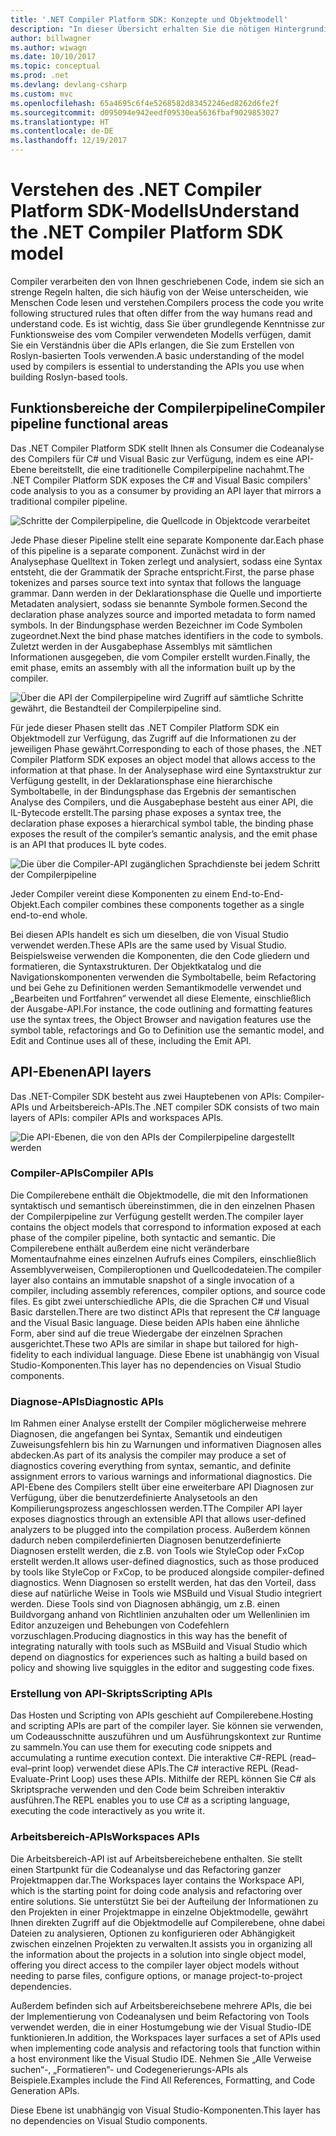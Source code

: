 ```yaml
---
title: '.NET Compiler Platform SDK: Konzepte und Objektmodell'
description: "In dieser Übersicht erhalten Sie die nötigen Hintergrundinformationen, damit Sie effektiv mit dem .NET Compiler SDK arbeiten können. Erfahren Sie mehr über API-Ebenen, die wichtigsten beteiligten Typen und das gesamte Objektmodell."
author: billwagner
ms.author: wiwagn
ms.date: 10/10/2017
ms.topic: conceptual
ms.prod: .net
ms.devlang: devlang-csharp
ms.custom: mvc
ms.openlocfilehash: 65a4695c6f4e5268582d83452246ed8262d6fe2f
ms.sourcegitcommit: d095094e942eedf09530ea5636fbaf9029853027
ms.translationtype: HT
ms.contentlocale: de-DE
ms.lasthandoff: 12/19/2017
---
```

# <a name="understand-the-net-compiler-platform-sdk-model"></a><span data-ttu-id="2bdb5-104">Verstehen des .NET Compiler Platform SDK-Modells</span><span class="sxs-lookup"><span data-stu-id="2bdb5-104">Understand the .NET Compiler Platform SDK model</span></span>

<span data-ttu-id="2bdb5-105">Compiler verarbeiten den von Ihnen geschriebenen Code, indem sie sich an strenge Regeln halten, die sich häufig von der Weise unterscheiden, wie Menschen Code lesen und verstehen.</span><span class="sxs-lookup"><span data-stu-id="2bdb5-105">Compilers process the code you write following structured rules that often differ from the way humans read and understand code.</span></span> <span data-ttu-id="2bdb5-106">Es ist wichtig, dass Sie über grundlegende Kenntnisse zur Funktionsweise des vom Compiler verwendeten Modells verfügen, damit Sie ein Verständnis über die APIs erlangen, die Sie zum Erstellen von Roslyn-basierten Tools verwenden.</span><span class="sxs-lookup"><span data-stu-id="2bdb5-106">A basic understanding of the model used by compilers is essential to understanding the APIs you use when building Roslyn-based tools.</span></span> 

## <a name="compiler-pipeline-functional-areas"></a><span data-ttu-id="2bdb5-107">Funktionsbereiche der Compilerpipeline</span><span class="sxs-lookup"><span data-stu-id="2bdb5-107">Compiler pipeline functional areas</span></span>

<span data-ttu-id="2bdb5-108">Das .NET Compiler Platform SDK stellt Ihnen als Consumer die Codeanalyse des Compilers für C# und Visual Basic zur Verfügung, indem es eine API-Ebene bereitstellt, die eine traditionelle Compilerpipeline nachahmt.</span><span class="sxs-lookup"><span data-stu-id="2bdb5-108">The .NET Compiler Platform SDK exposes the C# and Visual Basic compilers' code analysis to you as a consumer by providing an API layer that mirrors a traditional compiler pipeline.</span></span>

![Schritte der Compilerpipeline, die Quellcode in Objektcode verarbeitet](media/compiler-pipeline.png)

<span data-ttu-id="2bdb5-110">Jede Phase dieser Pipeline stellt eine separate Komponente dar.</span><span class="sxs-lookup"><span data-stu-id="2bdb5-110">Each phase of this pipeline is a separate component.</span></span> <span data-ttu-id="2bdb5-111">Zunächst wird in der Analysephase Quelltext in Token zerlegt und analysiert, sodass eine Syntax entsteht, die der Grammatik der Sprache entspricht.</span><span class="sxs-lookup"><span data-stu-id="2bdb5-111">First, the parse phase tokenizes and parses source text into syntax that follows the language grammar.</span></span> <span data-ttu-id="2bdb5-112">Dann werden in der Deklarationsphase die Quelle und importierte Metadaten analysiert, sodass sie benannte Symbole formen.</span><span class="sxs-lookup"><span data-stu-id="2bdb5-112">Second the declaration phase analyzes source and imported metadata to form named symbols.</span></span> <span data-ttu-id="2bdb5-113">In der Bindungsphase werden Bezeichner im Code Symbolen zugeordnet.</span><span class="sxs-lookup"><span data-stu-id="2bdb5-113">Next the bind phase matches identifiers in the code to symbols.</span></span> <span data-ttu-id="2bdb5-114">Zuletzt werden in der Ausgabephase Assemblys mit sämtlichen Informationen ausgegeben, die vom Compiler erstellt wurden.</span><span class="sxs-lookup"><span data-stu-id="2bdb5-114">Finally, the emit phase, emits an assembly with all the information built up by the compiler.</span></span>

![Über die API der Compilerpipeline wird Zugriff auf sämtliche Schritte gewährt, die Bestandteil der Compilerpipeline sind.](media/compiler-pipeline-api.png)

<span data-ttu-id="2bdb5-116">Für jede dieser Phasen stellt das .NET Compiler Platform SDK ein Objektmodell zur Verfügung, das Zugriff auf die Informationen zu der jeweiligen Phase gewährt.</span><span class="sxs-lookup"><span data-stu-id="2bdb5-116">Corresponding to each of those phases, the .NET Compiler Platform SDK exposes an object model that allows access to the information at that phase.</span></span> <span data-ttu-id="2bdb5-117">In der Analysephase wird eine Syntaxstruktur zur Verfügung gestellt, in der Deklarationsphase eine hierarchische Symboltabelle, in der Bindungsphase das Ergebnis der semantischen Analyse des Compilers, und die Ausgabephase besteht aus einer API, die IL-Bytecode erstellt.</span><span class="sxs-lookup"><span data-stu-id="2bdb5-117">The parsing phase exposes a syntax tree, the declaration phase exposes a hierarchical symbol table, the binding phase exposes the result of the compiler’s semantic analysis, and the emit phase is an API that produces IL byte codes.</span></span>

![Die über die Compiler-API zugänglichen Sprachdienste bei jedem Schritt der Compilerpipeline](media/compiler-pipeline-lang-svc.png)

<span data-ttu-id="2bdb5-119">Jeder Compiler vereint diese Komponenten zu einem End-to-End-Objekt.</span><span class="sxs-lookup"><span data-stu-id="2bdb5-119">Each compiler combines these components together as a single end-to-end whole.</span></span>

<span data-ttu-id="2bdb5-120">Bei diesen APIs handelt es sich um dieselben, die von Visual Studio verwendet werden.</span><span class="sxs-lookup"><span data-stu-id="2bdb5-120">These APIs are the same used by Visual Studio.</span></span> <span data-ttu-id="2bdb5-121">Beispielsweise verwenden die Komponenten, die den Code gliedern und formatieren, die Syntaxstrukturen. Der Objektkatalog und die Navigationskomponenten verwenden die Symboltabelle, beim Refactoring und bei Gehe zu Definitionen werden Semantikmodelle verwendet und „Bearbeiten und Fortfahren“ verwendet all diese Elemente, einschließlich der Ausgabe-API.</span><span class="sxs-lookup"><span data-stu-id="2bdb5-121">For instance, the code outlining and formatting features use the syntax trees, the Object Browser and navigation features use the symbol table, refactorings and Go to Definition use the semantic model, and Edit and Continue uses all of these, including the Emit API.</span></span> 

## <a name="api-layers"></a><span data-ttu-id="2bdb5-122">API-Ebenen</span><span class="sxs-lookup"><span data-stu-id="2bdb5-122">API layers</span></span>

<span data-ttu-id="2bdb5-123">Das .NET-Compiler SDK besteht aus zwei Hauptebenen von APIs: Compiler-APIs und Arbeitsbereich-APIs.</span><span class="sxs-lookup"><span data-stu-id="2bdb5-123">The .NET compiler SDK consists of two main layers of APIs: compiler APIs and workspaces APIs.</span></span>

![Die API-Ebenen, die von den APIs der Compilerpipeline dargestellt werden](media/api-layers.png)

### <a name="compiler-apis"></a><span data-ttu-id="2bdb5-125">Compiler-APIs</span><span class="sxs-lookup"><span data-stu-id="2bdb5-125">Compiler APIs</span></span>

<span data-ttu-id="2bdb5-126">Die Compilerebene enthält die Objektmodelle, die mit den Informationen syntaktisch und semantisch übereinstimmen, die in den einzelnen Phasen der Compilerpipeline zur Verfügung gestellt werden.</span><span class="sxs-lookup"><span data-stu-id="2bdb5-126">The compiler layer contains the object models that correspond to information exposed at each phase of the compiler pipeline, both syntactic and semantic.</span></span> <span data-ttu-id="2bdb5-127">Die Compilerebene enthält außerdem eine nicht veränderbare Momentaufnahme eines einzelnen Aufrufs eines Compilers, einschließlich Assemblyverweisen, Compileroptionen und Quellcodedateien.</span><span class="sxs-lookup"><span data-stu-id="2bdb5-127">The compiler layer also contains an immutable snapshot of a single invocation of a compiler, including assembly references, compiler options, and source code files.</span></span> <span data-ttu-id="2bdb5-128">Es gibt zwei unterschiedliche APIs, die die Sprachen C# und Visual Basic darstellen.</span><span class="sxs-lookup"><span data-stu-id="2bdb5-128">There are two distinct APIs that represent the C# language and the Visual Basic language.</span></span> <span data-ttu-id="2bdb5-129">Diese beiden APIs haben eine ähnliche Form, aber sind auf die treue Wiedergabe der einzelnen Sprachen ausgerichtet.</span><span class="sxs-lookup"><span data-stu-id="2bdb5-129">These two APIs are similar in shape but tailored for high-fidelity to each individual language.</span></span> <span data-ttu-id="2bdb5-130">Diese Ebene ist unabhängig von Visual Studio-Komponenten.</span><span class="sxs-lookup"><span data-stu-id="2bdb5-130">This layer has no dependencies on Visual Studio components.</span></span>

### <a name="diagnostic-apis"></a><span data-ttu-id="2bdb5-131">Diagnose-APIs</span><span class="sxs-lookup"><span data-stu-id="2bdb5-131">Diagnostic APIs</span></span>

<span data-ttu-id="2bdb5-132">Im Rahmen einer Analyse erstellt der Compiler möglicherweise mehrere Diagnosen, die angefangen bei Syntax, Semantik und eindeutigen Zuweisungsfehlern bis hin zu Warnungen und informativen Diagnosen alles abdecken.</span><span class="sxs-lookup"><span data-stu-id="2bdb5-132">As part of its analysis the compiler may produce a set of diagnostics covering everything from syntax, semantic, and definite assignment errors to various warnings and informational diagnostics.</span></span> <span data-ttu-id="2bdb5-133">Die API-Ebene des Compilers stellt über eine erweiterbare API Diagnosen zur Verfügung, über die benutzerdefinierte Analysetools an den Kompilierungsprozess angeschlossen werden.</span><span class="sxs-lookup"><span data-stu-id="2bdb5-133">TThe Compiler API layer exposes diagnostics through an extensible API that allows user-defined analyzers to be plugged into the compilation process.</span></span> <span data-ttu-id="2bdb5-134">Außerdem können dadurch neben compilerdefinierten Diagnosen benutzerdefinierte Diagnosen erstellt werden, die z.B. von Tools wie StyleCop oder FxCop erstellt werden.</span><span class="sxs-lookup"><span data-stu-id="2bdb5-134">It allows user-defined diagnostics, such as those produced by tools like StyleCop or FxCop, to be produced alongside compiler-defined diagnostics.</span></span> <span data-ttu-id="2bdb5-135">Wenn Diagnosen so erstellt werden, hat das den Vorteil, dass diese auf natürliche Weise in Tools wie MSBuild und Visual Studio integriert werden. Diese Tools sind von Diagnosen abhängig, um z.B. einen Buildvorgang anhand von Richtlinien anzuhalten oder um Wellenlinien im Editor anzuzeigen und Behebungen von Codefehlern vorzuschlagen.</span><span class="sxs-lookup"><span data-stu-id="2bdb5-135">Producing diagnostics in this way has the benefit of integrating naturally with tools such as MSBuild and Visual Studio which depend on diagnostics for experiences such as halting a build based on policy and showing live squiggles in the editor and suggesting code fixes.</span></span>

### <a name="scripting-apis"></a><span data-ttu-id="2bdb5-136">Erstellung von API-Skripts</span><span class="sxs-lookup"><span data-stu-id="2bdb5-136">Scripting APIs</span></span>

<span data-ttu-id="2bdb5-137">Das Hosten und Scripting von APIs geschieht auf Compilerebene.</span><span class="sxs-lookup"><span data-stu-id="2bdb5-137">Hosting and scripting APIs are part of the compiler layer.</span></span> <span data-ttu-id="2bdb5-138">Sie können sie verwenden, um Codeausschnitte auszuführen und um Ausführungskontext zur Runtime zu sammeln.</span><span class="sxs-lookup"><span data-stu-id="2bdb5-138">You can use them for executing code snippets and accumulating a runtime execution context.</span></span>
<span data-ttu-id="2bdb5-139">Die interaktive C#-REPL (read–eval–print loop) verwendet diese APIs.</span><span class="sxs-lookup"><span data-stu-id="2bdb5-139">The C# interactive REPL (Read-Evaluate-Print Loop) uses these APIs.</span></span> <span data-ttu-id="2bdb5-140">Mithilfe der REPL können Sie C# als Skriptsprache verwenden und den Code beim Schreiben interaktiv ausführen.</span><span class="sxs-lookup"><span data-stu-id="2bdb5-140">The REPL enables you to use C# as a scripting language, executing the code interactively as you write it.</span></span>

### <a name="workspaces-apis"></a><span data-ttu-id="2bdb5-141">Arbeitsbereich-APIs</span><span class="sxs-lookup"><span data-stu-id="2bdb5-141">Workspaces APIs</span></span>

<span data-ttu-id="2bdb5-142">Die Arbeitsbereich-API ist auf Arbeitsbereichebene enthalten. Sie stellt einen Startpunkt für die Codeanalyse und das Refactoring ganzer Projektmappen dar.</span><span class="sxs-lookup"><span data-stu-id="2bdb5-142">The Workspaces layer contains the Workspace API, which is the starting point for doing code analysis and refactoring over entire solutions.</span></span> <span data-ttu-id="2bdb5-143">Sie unterstützt Sie bei der Aufteilung der Informationen zu den Projekten in einer Projektmappe in einzelne Objektmodelle, gewährt Ihnen direkten Zugriff auf die Objektmodelle auf Compilerebene, ohne dabei Dateien zu analysieren, Optionen zu konfigurieren oder Abhängigkeit zwischen einzelnen Projekten zu verwalten.</span><span class="sxs-lookup"><span data-stu-id="2bdb5-143">It assists you in organizing all the information about the projects in a solution into single object model, offering you direct access to the compiler layer object models without needing to parse files, configure options, or manage project-to-project dependencies.</span></span>

<span data-ttu-id="2bdb5-144">Außerdem befinden sich auf Arbeitsbereichsebene mehrere APIs, die bei der Implementierung von Codeanalysen und beim Refactoring von Tools verwendet werden, die in einer Hostumgebung wie der Visual Studio-IDE funktionieren.</span><span class="sxs-lookup"><span data-stu-id="2bdb5-144">In addition, the Workspaces layer surfaces a set of APIs used when implementing code analysis and refactoring tools that function within a host environment like the Visual Studio IDE.</span></span> <span data-ttu-id="2bdb5-145">Nehmen Sie „Alle Verweise suchen“-, „Formatieren“- und Codegenerierungs-APIs als Beispiele.</span><span class="sxs-lookup"><span data-stu-id="2bdb5-145">Examples include the Find All References, Formatting, and Code Generation APIs.</span></span>

<span data-ttu-id="2bdb5-146">Diese Ebene ist unabhängig von Visual Studio-Komponenten.</span><span class="sxs-lookup"><span data-stu-id="2bdb5-146">This layer has no dependencies on Visual Studio components.</span></span>
